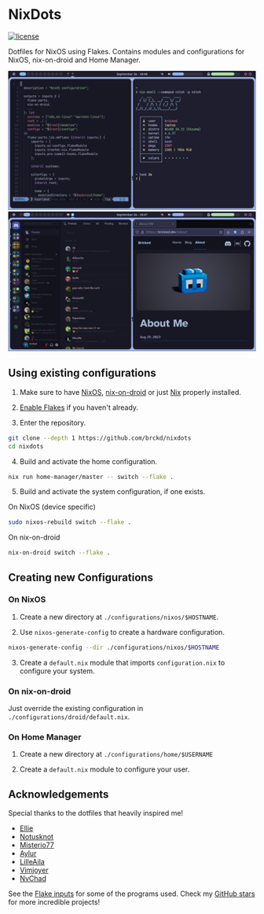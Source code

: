 # NixDots

[![license](https://custom-icon-badges.demolab.com/github/license/brckd/nixdots?logo=law)](LICENSE.md)

Dotfiles for NixOS using Flakes. Contains modules and configurations for NixOS, nix-on-droid and Home Manager.

![A preview of the desktop with terminal applications](./assets/terminal.png)
![A preview of the desktop with graphical applications](./assets/gui.png)

## Using existing configurations

1. Make sure to have [NixOS](https://nixos.org/manual/nixos/stable/index.html#ch-installation),
   [nix-on-droid](https://github.com/nix-community/nix-on-droid#try-it-out) or just
   [Nix](https://nixos.org/download#download-nix) properly installed.

2. [Enable Flakes](https://nixos.wiki/wiki/Flakes#Enable_flakes_temporarily) if you haven't already.

3. Enter the repository.

```bash
git clone --depth 1 https://github.com/brckd/nixdots
cd nixdots
```

4. Build and activate the home configuration.

```bash
nix run home-manager/master -- switch --flake .
```

5. Build and activate the system configuration, if one exists.

On NixOS (device specific)

```bash
sudo nixos-rebuild switch --flake .
```

On nix-on-droid

```bash
nix-on-droid switch --flake .
```

## Creating new Configurations

### On NixOS

1. Create a new directory at `./configurations/nixos/$HOSTNAME`.

2. Use `nixos-generate-config` to create a hardware configuration.

```bash
nixos-generate-config --dir ./configurations/nixos/$HOSTNAME
```

3. Create a `default.nix` module that imports `configuration.nix` to configure your system.

### On nix-on-droid

Just override the existing configuration in `./configurations/droid/default.nix`.

### On Home Manager

1. Create a new directory at `./configurations/home/$USERNAME`

2. Create a `default.nix` module to configure your user.

## Acknowledgements

Special thanks to the dotfiles that heavily inspired me!

- [Ellie](https://github.com/ehllie/dotfiles)
- [Notusknot](https://github.com/notusknot/dotfiles-nix)
- [Misterio77](https://github.com/Misterio77/nix-starter-configs)
- [Aylur](https://github.com/Aylur/dotfiles)
- [LilleAila](https://github.com/LilleAila/dotfiles/tree/main/home/programs/wm/ags)
- [Vimjoyer](https://github.com/vimjoyer/nixvim-video)
- [NvChad](https://github.com/NvChad/NvChad)

See the [Flake inputs](./flake.nix) for some of the programs used.
Check my [GitHub stars](https://github.com/brckd?tab=stars) for more incredible projects!
